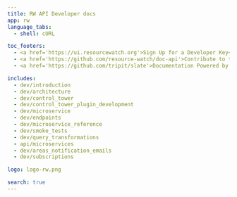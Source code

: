 ```yaml
---
title: RW API Developer docs
app: rw
language_tabs:
  - shell: cURL

toc_footers:
  - <a href='https://ui.resourcewatch.org'>Sign Up for a Developer Key</a>
  - <a href='https://github.com/resource-watch/doc-api'>Contribute to these docs</a>
  - <a href='https://github.com/tripit/slate'>Documentation Powered by Slate</a>

includes:
  - dev/introduction
  - dev/architecture
  - dev/control_tower
  - dev/control_tower_plugin_development
  - dev/microservice
  - dev/endpoints
  - dev/microservice_reference
  - dev/smoke_tests
  - dev/query_transformations
  - api/microservices
  - dev/areas_notification_emails
  - dev/subscriptions

logo: logo-rw.png

search: true
---
```

